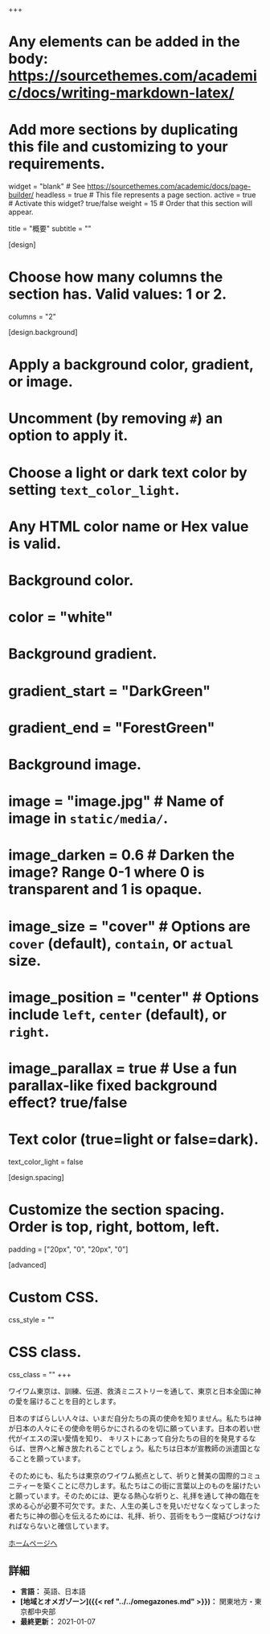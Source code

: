 +++
# Any elements can be added in the body: https://sourcethemes.com/academic/docs/writing-markdown-latex/
# Add more sections by duplicating this file and customizing to your requirements.

widget = "blank"  # See https://sourcethemes.com/academic/docs/page-builder/
headless = true  # This file represents a page section.
active = true  # Activate this widget? true/false
weight = 15  # Order that this section will appear.

title = "概要"
subtitle = ""

[design]
  # Choose how many columns the section has. Valid values: 1 or 2.
  columns = "2"

[design.background]
  # Apply a background color, gradient, or image.
  #   Uncomment (by removing `#`) an option to apply it.
  #   Choose a light or dark text color by setting `text_color_light`.
  #   Any HTML color name or Hex value is valid.

  # Background color.
  # color = "white"

  # Background gradient.
  # gradient_start = "DarkGreen"
  # gradient_end = "ForestGreen"

  # Background image.
  # image = "image.jpg"  # Name of image in `static/media/`.
  # image_darken = 0.6  # Darken the image? Range 0-1 where 0 is transparent and 1 is opaque.
  # image_size = "cover"  #  Options are `cover` (default), `contain`, or `actual` size.
  # image_position = "center"  # Options include `left`, `center` (default), or `right`.
  # image_parallax = true  # Use a fun parallax-like fixed background effect? true/false

  # Text color (true=light or false=dark).
  text_color_light = false

[design.spacing]
  # Customize the section spacing. Order is top, right, bottom, left.
  padding = ["20px", "0", "20px", "0"]

[advanced]
 # Custom CSS.
 css_style = ""

 # CSS class.
 css_class = ""
+++

ワイワム東京は、訓練、伝道、救済ミニストリーを通して、東京と日本全国に神の愛を届けることを目的とします。

日本のすばらしい人々は、いまだ自分たちの真の使命を知りません。私たちは神が日本の人々にその使命を明らかにされるのを切に願っています。日本の若い世代がイエスの深い愛情を知り、 キリストにあって自分たちの目的を発見するならば、世界へと解き放たれることでしょう。私たちは日本が宣教師の派遣国となることを願っています。

そのためにも、私たちは東京のワイワム拠点として、祈りと賛美の国際的コミュニティーを築くことに尽力します。私たちはこの街に言葉以上のものを届けたいと願っています。そのためには、更なる熱心な祈りと、礼拝を通して神の臨在を求める心が必要不可欠です。また、人生の美しさを見いだせなくなってしまった者たちに神の御心を伝えるためには、礼拝、祈り、芸術をもう一度結びつけなければならないと確信しています。

[ホームページへ](https://ywamtokyo.org)

## 詳細

* **言語：** 英語、日本語
* **[地域とオメガゾーン]({{< ref "../../omegazones.md" >}})：** 関東地方・東京都中央部
* **最終更新：** 2021-01-07
